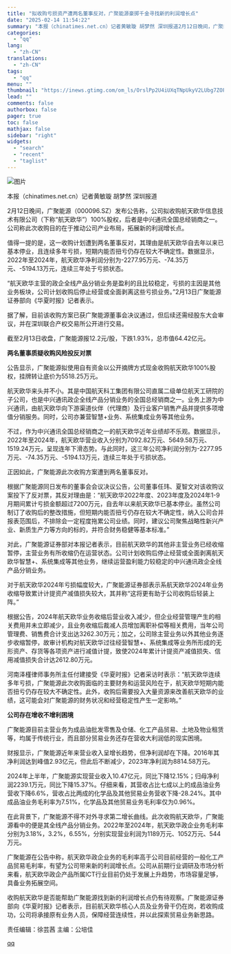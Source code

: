 ```yaml
---
title: "拟收购亏损资产遭两名董事反对，广聚能源豪掷千金寻找新的利润增长点"
date: "2025-02-14 11:54:22"
summary: "本报（chinatimes.net.cn）记者黄敏璇 胡梦然 深圳报道2月12日晚间，广聚能源（00..."
categories:
  - "qq"
lang:
  - "zh-CN"
translations:
  - "zh-CN"
tags:
  - "qq"
menu: ""
thumbnail: "https://inews.gtimg.com/om_ls/OrslPp2U4iUXqTNpUkyV2LUbg7ZOFvbtYUfSz8xO6Nt0YAA_640360/0"
lead: ""
comments: false
authorbox: false
pager: true
toc: false
mathjax: false
sidebar: "right"
widgets:
  - "search"
  - "recent"
  - "taglist"
---
```


![图片](https://inews.gtimg.com/om_bt/O1fvwpcdicw90lmbNUKmWFBZnqoF9s9lCPBXt9FkAojkQAA/641)

本报（chinatimes.net.cn）记者黄敏璇 胡梦然 深圳报道

2月12日晚间，广聚能源（000096.SZ）发布公告称，公司拟收购航天欧华信息技术有限公司（下称“航天欧华”）100%股权，后者是中兴通讯全国总经销商之一。公司称此次收购目的在于推动公司产业布局，拓展新的利润增长点。

值得一提的是，这一收购计划遭到两名董事反对，其理由是航天欧华自去年以来已基本停业，且连续多年亏损，短期内能否扭亏仍存在较大不确定性。数据显示，2022年至2024年，航天欧华净利润分别为-2277.95万元、-74.35万元、-5194.13万元，连续三年处于亏损状态。

“航天欧华主营的政企全线产品分销业务是盈利的且比较稳定，亏损的主因是其他业务板块，公司计划收购后停止经营或全面剥离这些亏损业务。”2月13日广聚能源证券部向《华夏时报》记者表示。

据了解，目前该收购方案已获广聚能源董事会决议通过，但后续还需经股东大会审议，并在深圳联合产权交易所公开进行交易。

截至2月13日收盘，广聚能源报12.2元/股，下跌1.93%，总市值64.42亿元。

**两名董事质疑收购风险投反对票**

公告显示，广聚能源拟使用自有资金以公开摘牌方式现金收购航天欧华100%股权，挂牌转让底价为5518.25万元。

航天欧华来头并不小。其是中国航天科工集团有限公司直属二级单位航天工研院的子公司，也是中兴通讯政企全线产品分销业务的全国总经销商之一。业务上游为中兴通讯，由航天欧华向下游渠道伙伴（代理商）及行业客户销售产品并提供多项增值分销服务。同时，公司亦兼营智慧+业务、系统集成业务等其他业务。

不过，作为中兴通讯全国总经销商之一的航天欧华近年业绩却不乐观。数据显示，2022年至2024年，航天欧华营业收入分别为7092.82万元、5649.58万元、1519.24万元，呈现连年下滑态势。与此同时，这三年公司净利润分别为-2277.95万元、-74.35万元、-5194.13万元，连续三年处于亏损状态。

正因如此，广聚能源此次收购方案遭到两名董事反对。

根据广聚能源同日发布的董事会会议决议公告，公司董事任玮、夏智文对该收购议案投下了反对票，其反对理由是：“航天欧华2022年度、2023年度及2024年1-9月期间累计亏损金额超过7200万元，自去年以来航天欧华已基本停业。虽然公司制订了收购后的整改措施，但短期内能否扭亏仍存在较大不确定性，纳入公司合并报表范围后，不排除会一定程度拖累公司业绩。同时，建议公司聚焦战略性新兴产业、新质生产力等方向的标的，并符合财务稳健等基本标准。”

对此，广聚能源证券部对本报记者表示，目前航天欧华的其他非主营业务已经收缩暂停，主营业务有所收缩仍在运营状态。公司计划收购后停止经营或全面剥离航天欧华智慧+、系统集成等其他业务，继续运营盈利能力较稳定的中兴通讯政企全线产品分销业务。

对于航天欧华2024年亏损幅度较大，广聚能源证券部表示系航天欧华2024年业务收缩导致累计计提资产减值损失较大，其并称“这将更有助于公司收购后轻装上阵。”

根据公告，2024年航天欧华业务收缩后营业收入减少，但企业经营管理产生的相关费用并未立即减少，且业务收缩后裁减人员增加离职补偿等相关费用，当年公司管理费、销售费合计支出达3262.30万元；加之，公司除主营业务以外其他业务逐步收缩暂停，故审计机构对航天欧华过往经营智慧+、系统集成等业务所形成的无形资产、存货等各项资产进行减值计提，致使2024年累计计提资产减值损失、信用减值损失合计达2612.80万元。

河南泽槿律师事务所主任付建接受《华夏时报》记者采访时表示：“航天欧华连续多年亏损，广聚能源此次收购面临的主要财务和运营风险在于，航天欧华短期内能否扭亏仍存在较大不确定性。此外，收购后需要投入大量资源来改善航天欧华的业绩，这可能会对广聚能源的财务状况和经营稳定性产生一定影响。”

**公司存在增收不增利困境**

广聚能源目前主营业务为成品油批发零售及仓储、化工产品贸易、土地及物业租赁等，均属于传统行业，而且部分贸易业务还存在营收大利润低的现实困境。

财报显示，广聚能源近年来营业收入呈增长趋势，但净利润却在下降。2016年其净利润达到峰值2.93亿元，但此后不断减少，2023年净利润为8814.58万元。

2024年上半年，广聚能源实现营业收入10.47亿元，同比下降12.15%；归母净利润2239.1万元，同比下降15.37%。仔细来看，其营收占比七成以上的成品油业务营收下降6.6%，营收占比两成的化学品及其他贸易业务营收下降-28.24%。其中成品油业务毛利率为7.51%，化学品及其他贸易业务毛利率仅为0.96%。

在此背景下，广聚能源不得不对外寻求第二增长曲线。此次收购航天欧华，广聚能源看中的便是其全线产品分销业务。2022年至2024年，航天欧华政企业务毛利率分别为3.18%，3.2%，6.55%，分别实现营业利润为1189万元、1052万元、544万元。

广聚能源在公告中称，航天欧华政企业务的毛利率高于公司目前经营的一般化工产品贸易毛利率，有望为公司带来新的利润增长点。公司从前期行业调研及市场分析来看，航天欧华政企产品所属ICT行业目前仍处于发展上升趋势，市场容量足够，具备业务拓展空间。

收购航天欧华是否能帮助广聚能源找到新的利润增长点仍有待观察。广聚能源证券部向《华夏时报》记者表示，目前航天欧华核心人员及业务骨干仍在岗，若收购成功，公司将承接原有业务人员，保障经营连续性，并以此探索贸易业务新思路。

责任编辑：徐芸茜 主编：公培佳

[qq](https://new.qq.com/rain/a/20250214A03OS400)
